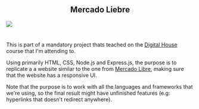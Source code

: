 <h2 align="center"> Mercado Liebre </h2>

<img align="center" src="https://i.imgur.com/WzcsRvo.png"/>

#

This is part of a mandatory project thats teached on the [Digital House] course that I'm attending to. 

Using primarily HTML, CSS, Node.js and Express.js, the purpose is to replicate a a website similar to the one from [Mercado Libre], making sure that the website has a responsive UI.

Note that the purpose is to work with all the languages and frameworks that we're using, so the final result might have unfinished features (e.g: hyperlinks that doesn't redirect anywhere).</p>

<!-- References -->

[Digital House]: https://www.digitalhouse.com/
[Mercado Libre]: https://www.mercadolibre.com.ar/
